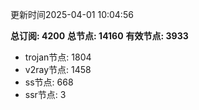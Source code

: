 更新时间2025-04-01 10:04:56

**总订阅: 4200**
**总节点: 14160**
**有效节点: 3933**
- trojan节点: 1804
- v2ray节点: 1458
- ss节点: 668
- ssr节点: 3
